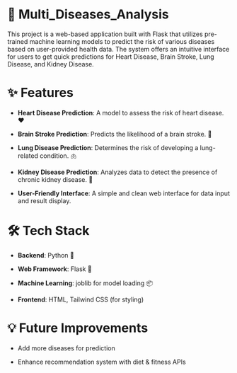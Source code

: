 # 🏥 Multi_Diseases_Analysis

This project is a web-based application built with Flask that utilizes pre-trained machine learning models to predict the risk of various diseases based on user-provided health data. The system offers an intuitive interface for users to get quick predictions for Heart Disease, Brain Stroke, Lung Disease, and Kidney Disease.

# ✨ Features

- **Heart Disease Prediction**: A model to assess the risk of heart disease. ❤️

- **Brain Stroke Prediction**: Predicts the likelihood of a brain stroke. 🧠

- **Lung Disease Prediction**: Determines the risk of developing a lung-related condition. 🫁

- **Kidney Disease Prediction**: Analyzes data to detect the presence of chronic kidney disease. 🫘

- **User-Friendly Interface**: A simple and clean web interface for data input and result display.

# 🛠️ Tech Stack

- **Backend**: Python 🐍

- **Web Framework**: Flask 🧪

- **Machine Learning**: joblib for model loading 📦

- **Frontend**: HTML, Tailwind CSS (for styling)

# 💡 Future Improvements

- Add more diseases for prediction

- Enhance recommendation system with diet & fitness APIs
